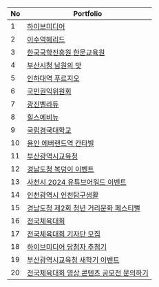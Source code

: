 
| No | Portfolio |
| ------------ | ------------- |
| 1 | <a href="https://github.com/eekfrl/hiveMedia/tree/master/hiveMedia"> 하이브미디어 </a>  |
| 2 | <a href="https://github.com/eekfrl/hiveMedia/tree/master/isuhelead"> 이수역헤리드 </a>  |
| 3 | <a href="https://github.com/eekfrl/hiveMedia/tree/master/hanmun"> 한국국학진흥원 한문교육원 </a>  |
| 4 | <a href="https://github.com/eekfrl/hiveMedia/tree/master/namwon"> 부산시청 남원의 맛 </a>  |
| 5 | <a href="https://github.com/eekfrl/hiveMedia/tree/master/InhaUniversityStationPrugio"> 인하대역 푸르지오 </a>  |
| 6 | <a href="https://github.com/eekfrl/hiveMedia/tree/master/correctReport"> 국민권익위원회 </a>  |
| 7 | <a href="https://github.com/eekfrl/hiveMedia/tree/master/GwangjinBellaDue"> 광진벨라듀 </a>  |
| 8 | <a href="https://github.com/eekfrl/hiveMedia/tree/master/Hillstate"> 힐스에비뉴 </a>  |
| 9 | <a href="https://github.com/eekfrl/hiveMedia/tree/master/kyunggukUniversity"> 국립경국대학교 </a>  |
| 10 | <a href="https://github.com/eekfrl/hiveMedia/tree/master/yiCantavil"> 용인 에버랜드역 칸타빌 </a>  |
| 11 | <a href="https://github.com/eekfrl/hiveMedia/tree/master/BusanEDU"> 부산광역시교육청 </a>  |
| 12 | <a href="https://github.com/eekfrl/hiveMedia/tree/master/BDHevent"> 경남도청 복덩이 이벤트 </a>  |
| 13 | <a href="https://github.com/eekfrl/hiveMedia/tree/master/sacheonAward"> 사천시 2024 유튜브어워드 이벤트 </a>  |
| 14 | <a href="https://github.com/eekfrl/hiveMedia/tree/master/incheonManual"> 인천광역시 인천탐구생활 </a>  |
| 15 | <a href="https://github.com/eekfrl/hiveMedia/tree/master/Bloodline"> 경남도청 제2회 청년 거리문화 페스티벌 </a>  |
| 16 | <a href="https://github.com/eekfrl/hiveMedia/tree/master/NationalSport"> 전국체육대회 </a>  |
| 17 | <a href="https://github.com/eekfrl/hiveMedia/tree/master/NationalSportReporter"> 전국체육대회 기자단 모집 </a>  |
| 18 | <a href="https://github.com/eekfrl/hiveMedia/tree/master/HIVEDRAW"> 하이브미디어 당첨자 추첨기 </a>  |
| 19 | <a href="https://github.com/eekfrl/hiveMedia/tree/master/2025BusanDu"> 부산광역시교육청 새학기 이벤트 </a>  |
| 20 | <a href="https://github.com/eekfrl/hiveMedia/tree/master/NationalSportContact"> 전국체육대회 영상 콘텐츠 공모전 문의하기 </a>  |
